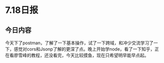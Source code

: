 # 7.18日报

## 今日内容

今天下了postman，了解了一下基本操作，试了一下跨域，和冲少交流学习了一下，感觉对cors和Jsonp了解的更深了点。晚上开始学node，看了一下知乎，正在看廖雪峰的教程，还没看完，今天比较摸鱼，现在只希望明早能早点起。

